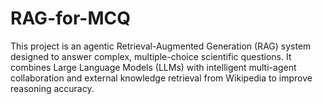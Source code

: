 # RAG-for-MCQ
This project is an agentic Retrieval-Augmented Generation (RAG) system designed to answer complex, multiple-choice scientific questions. It combines Large Language Models (LLMs) with intelligent multi-agent collaboration and external knowledge retrieval from Wikipedia to improve reasoning accuracy.
